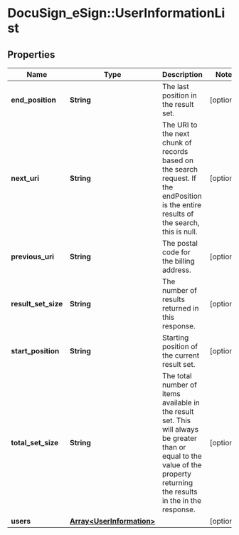 # DocuSign_eSign::UserInformationList

## Properties
Name | Type | Description | Notes
------------ | ------------- | ------------- | -------------
**end_position** | **String** | The last position in the result set.  | [optional] 
**next_uri** | **String** | The URI to the next chunk of records based on the search request. If the endPosition is the entire results of the search, this is null.  | [optional] 
**previous_uri** | **String** | The postal code for the billing address. | [optional] 
**result_set_size** | **String** | The number of results returned in this response.  | [optional] 
**start_position** | **String** | Starting position of the current result set. | [optional] 
**total_set_size** | **String** | The total number of items available in the result set. This will always be greater than or equal to the value of the property returning the results in the in the response. | [optional] 
**users** | [**Array&lt;UserInformation&gt;**](UserInformation.md) |  | [optional] 


